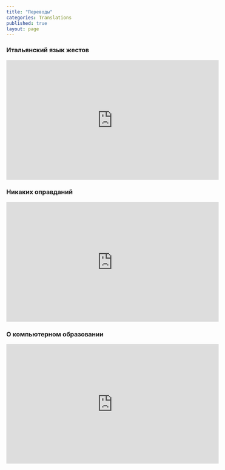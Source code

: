 ```yaml
---
title: "Переводы"
categories: Translations
published: true
layout: page
---
```


### Итальянский язык жестов

<iframe width="560" height="315" src="https://www.youtube.com/embed/UDeKARcV4Rs?list=UUYuXoRF4u3TRaja1olOcIVQ" frameborder="0" allowfullscreen></iframe>

### Никаких оправданий

<iframe width="560" height="315" src="https://www.youtube.com/embed/tvrlJT5KuGc?list=UUYuXoRF4u3TRaja1olOcIVQ" frameborder="0" allowfullscreen></iframe>

### О компьютерном образовании

<iframe width="560" height="315" src="https://www.youtube.com/embed/bHXCc-DnfGY?list=UUYuXoRF4u3TRaja1olOcIVQ" frameborder="0" allowfullscreen></iframe>



